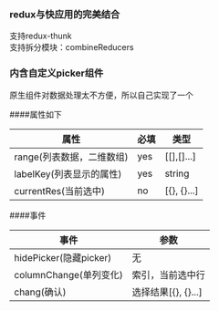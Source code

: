 ### redux与快应用的完美结合 
支持redux-thunk  
支持拆分模块：combineReducers  

### 内含自定义picker组件
原生组件对数据处理太不方便，所以自己实现了一个

####属性如下

属性 | 必填 | 类型
--- | ---- | -----
range(列表数据，二维数组) | yes | [[],[]...] |
labelKey(列表显示的属性) | yes | string |
currentRes(当前选中) | no | [{}, {}...] |

####事件

事件 | 参数
--- | ---- |
hidePicker(隐藏picker) | 无 |
columnChange(单列变化) | 索引，当前选中行 |
chang(确认) | 选择结果[{}, {}...] |
